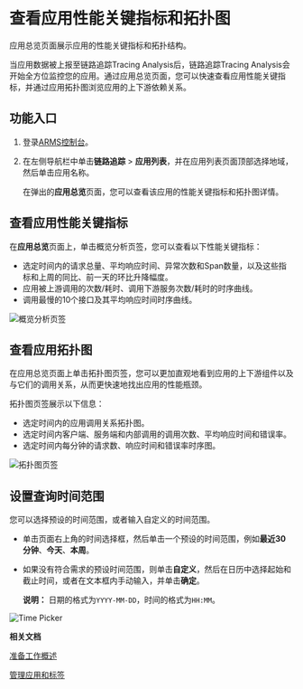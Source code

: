 # 查看应用性能关键指标和拓扑图

应用总览页面展示应用的性能关键指标和拓扑结构。

当应用数据被上报至链路追踪Tracing Analysis后，链路追踪Tracing Analysis会开始全方位监控您的应用。通过应用总览页面，您可以快速查看应用性能关键指标，并通过应用拓扑图浏览应用的上下游依赖关系。

## 功能入口

1.  登录[ARMS控制台](https://arms.console.aliyun.com/#/home)。

2.  在左侧导航栏中单击**链路追踪** \> **应用列表**，并在应用列表页面顶部选择地域，然后单击应用名称。

    在弹出的**应用总览**页面，您可以查看该应用的性能关键指标和拓扑图详情。


## 查看应用性能关键指标

在**应用总览**页面上，单击概览分析页签，您可以查看以下性能关键指标：

-   选定时间内的请求总量、平均响应时间、异常次数和Span数量，以及这些指标和上周的同比、前一天的环比升降幅度。
-   应用被上游调用的次数/耗时、调用下游服务次数/耗时的时序曲线。
-   调用最慢的10个接口及其平均响应时间时序曲线。

![概览分析页签](../images/p270002.png "概览分析页签")

## 查看应用拓扑图

在应用总览页面上单击拓扑图页签，您可以更加直观地看到应用的上下游组件以及与它们的调用关系，从而更快速地找出应用的性能瓶颈。

拓扑图页签展示以下信息：

-   选定时间内的应用调用关系拓扑图。
-   选定时间内客户端、服务端和内部调用的调用次数、平均响应时间和错误率。
-   选定时间内每分钟的请求数、响应时间和错误率时序图。

![拓扑图页签](../images/p270021.png "拓扑图页签")

## 设置查询时间范围

您可以选择预设的时间范围，或者输入自定义的时间范围。

-   单击页面右上角的时间选择框，然后单击一个预设的时间范围，例如**最近30分钟**、**今天**、**本周**。
-   如果没有符合需求的预设时间范围，则单击**自定义**，然后在日历中选择起始和截止时间，或者在文本框内手动输入，并单击**确定**。

    **说明：** 日期的格式为`YYYY-MM-DD`，时间的格式为`HH:MM`。


![Time Picker](../images/p53830.png "查询时间范围选择器")

**相关文档**  


[准备工作概述](/cn.zh-CN/准备工作/准备工作概述.md)

[管理应用和标签](/cn.zh-CN/控制台操作/应用管理/管理应用和标签.md)


